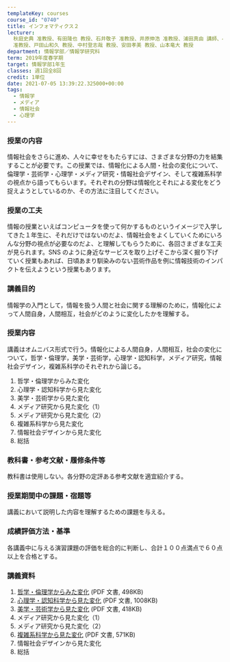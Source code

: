 ```yaml
---
templateKey: courses
course_id: "0740"
title: インフォマティクス２
lecturer:
  秋庭史典 准教授、有田隆也 教授、石井敬子 准教授、井原伸浩 准教授、浦田真由 講師、小川明子 准教授、唐沢穰 教授、北栄輔 教授、久木田水生
  准教授、戸田山和久 教授、中村登志哉 教授、安田孝美 教授、山本竜大 教授
department: 情報学部／情報学研究科
term: 2019年度春学期
target: 情報学部1年生
classes: 週1回全8回
credit: 1単位
date: 2021-07-05 13:39:22.325000+00:00
tags:
  - 情報学
  - メディア
  - 情報社会
  - 心理学
---
```


<!--
### 一分間授業紹介

[https://nuvideo.media.nagoya-u.ac.jp/embed/82ad216ced9c1e3c2deff913ba68897d8a8eb2fc](https://nuvideo.media.nagoya-u.ac.jp/embed/82ad216ced9c1e3c2deff913ba68897d8a8eb2fc)
-->

### 授業の内容

情報社会をさらに進め、人々に幸せをもたらすには、さまざまな分野の力を結集することが必要です。この授業では、情報化による人間・社会の変化について、倫理学・芸術学・心理学・メディア研究・情報社会デザイン、そして複雑系科学の視点から語ってもらいます。それぞれの分野は情報化とそれによる変化をどう捉えようとしているのか、その方法に注目してください。

### 授業の工夫

情報の授業といえばコンピュータを使って何かするものというイメージで入学してきた１年生に、それだけではないのだよ、情報社会をよくしていくためにいろんな分野の視点が必要なのだよ、と理解してもらうために、各回さまざまな工夫が見られます。SNS のように身近なサービスを取り上げそこから深く掘り下げていく授業もあれば、日頃あまり馴染みのない芸術作品を例に情報技術のインパクトを伝えようという授業もあります。

### 講義目的

情報学の入門として，情報を扱う人間と社会に関する理解のために，情報化によって人間自身，人間相互，社会がどのように変化したかを理解する。

### 授業内容

講義はオムニバス形式で行う。情報化による人間自身，人間相互，社会の変化について，哲学・倫理学，美学・芸術学，心理学・認知科学，メディア研究，情報社会デザイン，複雑系科学のそれぞれから論じる。

1. 哲学・倫理学からみた変化
2. 心理学・認知科学から見た変化
3. 美学・芸術学から見た変化
4. メディア研究から見た変化（1）
5. メディア研究から見た変化（2）
6. 複雑系科学から見た変化
7. 情報社会デザインから見た変化
8. 総括

### 教科書・参考文献・履修条件等

教科書は使用しない。各分野の定評ある参考文献を適宜紹介する。

### 授業期間中の課題・宿題等

講義において説明した内容を理解するための課題を与える。

### 成績評価方法・基準

各講義中に与える演習課題の評価を総合的に判断し、合計１００点満点で６０点以上を合格とする。

### 講義資料

1. [哲学・倫理学からみた変化](https://ocw.nagoya-u.jp/files/740/01.pdf) (PDF 文書, 498KB)
2. [心理学・認知科学から見た変化](https://ocw.nagoya-u.jp/files/740/02.pdf) (PDF 文書, 1008KB)
3. [美学・芸術学から見た変化](https://ocw.nagoya-u.jp/files/740/03.pdf) (PDF 文書, 418KB)
4. メディア研究から見た変化（1）
5. メディア研究から見た変化（2）
6. [複雑系科学から見た変化](https://ocw.nagoya-u.jp/files/740/06.pdf) (PDF 文書, 571KB)
7. 情報社会デザインから見た変化
8. 総括
